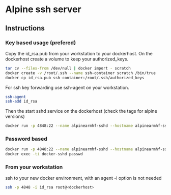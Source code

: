 # Alpine ssh server

## Instructions

### Key based usage (prefered)

Copy the id_rsa.pub from your workstation to your dockerhost.
On the dockerhost create a volume to keep your authorized_keys.
```bash
tar cv --files-from /dev/null | docker import - scratch
docker create -v /root/.ssh --name ssh-container scratch /bin/true
docker cp id_rsa.pub ssh-container:/root/.ssh/authorized_keys
```

For ssh key forwarding use ssh-agent on your workstation.
```bash
ssh-agent
ssh-add id_rsa
```

Then the start sshd service on the dockerhost (check the tags for alpine versions)
```bash
docker run -p 4848:22 --name alpinearmhf-sshd --hostname alpinearmhf-sshd --volumes-from ssh-container  -d alpinearmhf-sshd
```

### Password based

```bash
docker run -p 4848:22 --name alpinearmhf-sshd --hostname alpinearmhf-sshd -d alpinearmhf-sshd
docker exec -ti docker-sshd passwd
```

### From your workstation

ssh to your new docker environment, with an agent -i option is not needed
```bash
ssh -p 4848 -i id_rsa root@<dockerhost>
```
